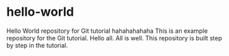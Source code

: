 # hello-world

Hello World repository for Git tutorial hahahahahaha
This is an example repository for the Git tutorial. Hello all. All is well.
This repository is built step by step in the tutorial.
